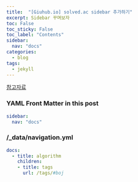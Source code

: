 ```yaml
---
title:  "[Giuhub.io] solved.ac sidebar 추가하기"
excerpt: Sidebar 꾸며보자
toc: False
toc_sticky: False
toc_label: "Contents"
sidebar:
  nav: "docs"
categories:
  - blog
tags:
  - jekyll
---
```




[참고자료](https://mmistakes.github.io/minimal-mistakes/docs/layouts/)

### YAML Front Matter in this post
```yaml
sidebar:
  nav: "docs"
```


### /_data/navigation.yml
```yaml
docs:
  - title: algorithm
    children:
    - title: tags
      url: /tags/#boj
```